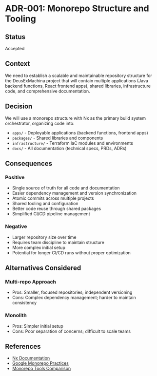 # ADR-001: Monorepo Structure and Tooling

## Status
Accepted

## Context
We need to establish a scalable and maintainable repository structure for the DeusExMachina project that will contain multiple applications (Java backend functions, React frontend apps), shared libraries, infrastructure code, and comprehensive documentation.

## Decision
We will use a monorepo structure with Nx as the primary build system orchestrator, organizing code into:
- `apps/` - Deployable applications (backend functions, frontend apps)
- `packages/` - Shared libraries and components
- `infrastructure/` - Terraform IaC modules and environments
- `docs/` - All documentation (technical specs, PRDs, ADRs)

## Consequences
### Positive
- Single source of truth for all code and documentation
- Easier dependency management and version synchronization
- Atomic commits across multiple projects
- Shared tooling and configuration
- Better code reuse through shared packages
- Simplified CI/CD pipeline management

### Negative
- Larger repository size over time
- Requires team discipline to maintain structure
- More complex initial setup
- Potential for longer CI/CD runs without proper optimization

## Alternatives Considered
### Multi-repo Approach
- Pros: Smaller, focused repositories; independent versioning
- Cons: Complex dependency management; harder to maintain consistency

### Monolith
- Pros: Simpler initial setup
- Cons: Poor separation of concerns; difficult to scale teams

## References
- [Nx Documentation](https://nx.dev)
- [Google Monorepo Practices](https://research.google/pubs/pub45424/)
- [Monorepo Tools Comparison](https://monorepo.tools)